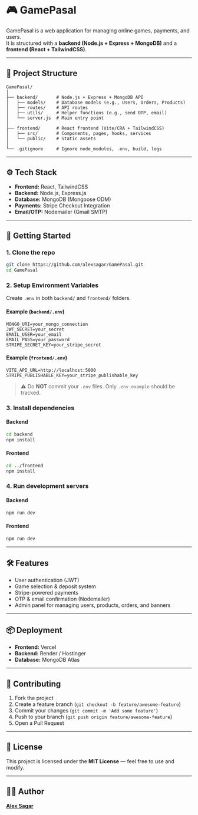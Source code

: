 # 🎮 GamePasal

GamePasal is a web application for managing online games, payments, and users.  
It is structured with a **backend (Node.js + Express + MongoDB)** and a **frontend (React + TailwindCSS)**.

---

## 📂 Project Structure

```
GamePasal/
│
├── backend/       # Node.js + Express + MongoDB API
│   ├── models/    # Database models (e.g., Users, Orders, Products)
│   ├── routes/    # API routes
│   ├── utils/     # Helper functions (e.g., send OTP, email)
│   └── server.js  # Main entry point
│
├── frontend/      # React frontend (Vite/CRA + TailwindCSS)
│   ├── src/       # Components, pages, hooks, services
│   └── public/    # Static assets
│
└── .gitignore     # Ignore node_modules, .env, build, logs
```

---

## ⚙️ Tech Stack

- **Frontend:** React, TailwindCSS  
- **Backend:** Node.js, Express.js  
- **Database:** MongoDB (Mongoose ODM)  
- **Payments:** Stripe Checkout Integration  
- **Email/OTP:** Nodemailer (Gmail SMTP)  

---

## 🚀 Getting Started

### 1. Clone the repo
```bash
git clone https://github.com/alexsagar/GamePasal.git
cd GamePasal
```

### 2. Setup Environment Variables
Create `.env` in both `backend/` and `frontend/` folders.

#### Example (`backend/.env`)
```
MONGO_URI=your_mongo_connection
JWT_SECRET=your_secret
EMAIL_USER=your_email
EMAIL_PASS=your_password
STRIPE_SECRET_KEY=your_stripe_secret
```

#### Example (`frontend/.env`)
```
VITE_API_URL=http://localhost:5000
STRIPE_PUBLISHABLE_KEY=your_stripe_publishable_key
```

> ⚠️ Do **NOT** commit your `.env` files. Only `.env.example` should be tracked.

### 3. Install dependencies

#### Backend
```bash
cd backend
npm install
```

#### Frontend
```bash
cd ../frontend
npm install
```

### 4. Run development servers

#### Backend
```bash
npm run dev
```

#### Frontend
```bash
npm run dev
```

---

## 🛠️ Features

- User authentication (JWT)  
- Game selection & deposit system  
- Stripe-powered payments  
- OTP & email confirmation (Nodemailer)  
- Admin panel for managing users, products, orders, and banners  

---

## 📦 Deployment

- **Frontend:** Vercel  
- **Backend:** Render / Hostinger  
- **Database:** MongoDB Atlas  

---

## 🤝 Contributing

1. Fork the project  
2. Create a feature branch (`git checkout -b feature/awesome-feature`)  
3. Commit your changes (`git commit -m 'Add some feature'`)  
4. Push to your branch (`git push origin feature/awesome-feature`)  
5. Open a Pull Request  

---

## 📜 License

This project is licensed under the **MIT License** — feel free to use and modify.

---

## 👨‍💻 Author

**[Alex Sagar](https://github.com/alexsagar)**  
